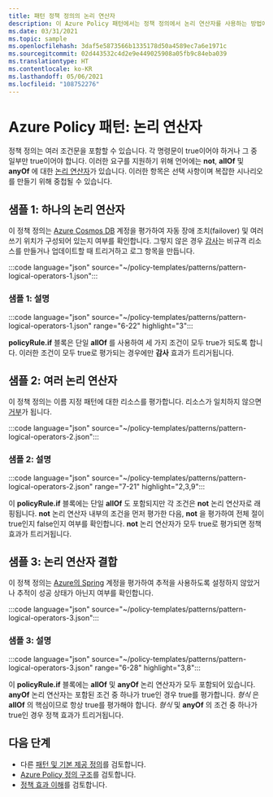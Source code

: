 ```yaml
---
title: 패턴 정책 정의의 논리 연산자
description: 이 Azure Policy 패턴에서는 정책 정의에서 논리 연산자를 사용하는 방법에 대한 예를 제공합니다.
ms.date: 03/31/2021
ms.topic: sample
ms.openlocfilehash: 3daf5e5873566b1335178d50a4589ec7a6e1971c
ms.sourcegitcommit: 02d443532c4d2e9e449025908a05fb9c84eba039
ms.translationtype: HT
ms.contentlocale: ko-KR
ms.lasthandoff: 05/06/2021
ms.locfileid: "108752276"
---
```

# <a name="azure-policy-pattern-logical-operators"></a>Azure Policy 패턴: 논리 연산자

정책 정의는 여러 조건문을 포함할 수 있습니다. 각 명령문이 true이어야 하거나 그 중 일부만 true이어야 합니다. 이러한 요구를 지원하기 위해 언어에는 **not**, **allOf** 및 **anyOf** 에 대한 [논리 연산자](../concepts/definition-structure.md#logical-operators)가 있습니다. 이러한 항목은 선택 사항이며 복잡한 시나리오를 만들기 위해 중첩될 수 있습니다.

## <a name="sample-1-one-logical-operator"></a>샘플 1: 하나의 논리 연산자

이 정책 정의는 [Azure Cosmos DB](../../../cosmos-db/introduction.md) 계정을 평가하여 자동 장애 조치(failover) 및 여러 쓰기 위치가 구성되어 있는지 여부를 확인합니다. 그렇지 않은 경우 [감사](../concepts/effects.md#audit)는 비규격 리소스를 만들거나 업데이트할 때 트리거하고 로그 항목을 만듭니다.

:::code language="json" source="~/policy-templates/patterns/pattern-logical-operators-1.json":::

### <a name="sample-1-explanation"></a>샘플 1: 설명

:::code language="json" source="~/policy-templates/patterns/pattern-logical-operators-1.json" range="6-22" highlight="3":::

**policyRule.if** 블록은 단일 **allOf** 를 사용하여 세 가지 조건이 모두 true가 되도록 합니다.
이러한 조건이 모두 true로 평가되는 경우에만 **감사** 효과가 트리거됩니다.

## <a name="sample-2-multiple-logical-operators"></a>샘플 2: 여러 논리 연산자

이 정책 정의는 이름 지정 패턴에 대한 리소스를 평가합니다. 리소스가 일치하지 않으면 [거부](../concepts/effects.md#deny)가 됩니다.

:::code language="json" source="~/policy-templates/patterns/pattern-logical-operators-2.json":::

### <a name="sample-2-explanation"></a>샘플 2: 설명

:::code language="json" source="~/policy-templates/patterns/pattern-logical-operators-2.json" range="7-21" highlight="2,3,9":::

이 **policyRule.if** 블록에는 단일 **allOf** 도 포함되지만 각 조건은 **not** 논리 연산자로 래핑됩니다. **not** 논리 연산자 내부의 조건을 먼저 평가한 다음, **not** 을 평가하여 전체 절이 true인지 false인지 여부를 확인합니다. **not** 논리 연산자가 모두 true로 평가되면 정책 효과가 트리거됩니다.

## <a name="sample-3-combining-logical-operators"></a>샘플 3: 논리 연산자 결합

이 정책 정의는 [Azure의 Spring](/azure/developer/java/spring-framework) 계정을 평가하여 추적을 사용하도록 설정하지 않았거나 추적이 성공 상태가 아닌지 여부를 확인합니다.

:::code language="json" source="~/policy-templates/patterns/pattern-logical-operators-3.json":::

### <a name="sample-3-explanation"></a>샘플 3: 설명

:::code language="json" source="~/policy-templates/patterns/pattern-logical-operators-3.json" range="6-28" highlight="3,8":::

이 **policyRule.if** 블록에는 **allOf** 및 **anyOf** 논리 연산자가 모두 포함되어 있습니다. **anyOf** 논리 연산자는 포함된 조건 중 하나가 true인 경우 true를 평가합니다. _형식_ 은 **allOf** 의 핵심이므로 항상 true를 평가해야 합니다. _형식_ 및 **anyOf** 의 조건 중 하나가 true인 경우 정책 효과가 트리거됩니다.

## <a name="next-steps"></a>다음 단계

- 다른 [패턴 및 기본 제공 정의](./index.md)를 검토합니다.
- [Azure Policy 정의 구조](../concepts/definition-structure.md)를 검토합니다.
- [정책 효과 이해](../concepts/effects.md)를 검토합니다.
